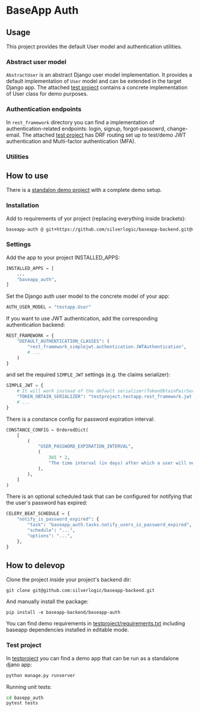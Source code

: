 # BaseApp Auth

## Usage

This project provides the default User model and authentication utilities.

### Abstract user model

`AbstractUser` is an abstract Django user model implementation. It provides a default implementation of `User` model and can be extended in the target Django app. The attached [test project](testproject/) contains a concrete implementation of User class for demo purposes.

### Authentication endpoints

In `rest_framework` directory you can find a implementation of authentication-related endpoints: login, signup, forgot-passowrd, change-email. The attached [test project](testproject/) has DRF routing set up to test/demo JWT authentication and Multi-factor authentication (MFA).

### Utilities

## How to use

There is a [standalon demo project](testproject/) with a complete demo setup.

### Installation

Add to requirements of yor project (replacing everything inside brackets):

```bash
baseapp-auth @ git+https://github.com/silverlogic/baseapp-backend.git@v0.1#subdirectory=baseapp-auth
```

### Settings

Add the app to your project INSTALLED_APPS:

```py
INSTALLED_APPS = [
    ...
    "baseapp_auth",
]
```

Set the Django auth user model to the concrete model of your app:

```py
AUTH_USER_MODEL = "testapp.User"
```

If you want to use JWT authentication, add the corresponding authentication backend:

```py
REST_FRAMEWORK = {
    "DEFAULT_AUTHENTICATION_CLASSES": (
        "rest_framework_simplejwt.authentication.JWTAuthentication",
        # ...
    )
}
```

and set the required `SIMPLE_JWT` settings (e.g. the claims serializer):

```py
SIMPLE_JWT = {
    # It will work instead of the default serializer(TokenObtainPairSerializer).
    "TOKEN_OBTAIN_SERIALIZER": "testproject.testapp.rest_framework.jwt.serializers.MyTokenObtainPairSerializer",
    # ...
}
```

There is a constance config for password expiration interval:

```py
CONSTANCE_CONFIG = OrderedDict(
    [
        (
            "USER_PASSWORD_EXPIRATION_INTERVAL",
            (
                365 * 2,
                "The time interval (in days) after which a user will need to reset their password.",
            ),
        ),
    ]
)
```

There is an optional scheduled task that can be configured for notifying that the user's password has expired:

```py
CELERY_BEAT_SCHEDULE = {
    "notify_is_password_expired": {
        "task": "baseapp_auth.tasks.notify_users_is_password_expired",
        "schedule": "...",
        "options": "...",
    },
}
```

## How to delevop

Clone the project inside your project's backend dir:

```
git clone git@github.com:silverlogic/baseapp-backend.git
```

And manually install the package:

```
pip install -e baseapp-backend/baseapp-auth
```

You can find demo requirements in [testproject/requirements.txt](testproject/requirements.txt) including baseapp dependencies installed in editable mode.

### Test project

In [testproject](testproject/) you can find a demo app that can be run as a standalone djano app:

```bash
python manage.py runserver
```

Running unit tests:

```bash
cd basepp_auth
pytest tests
```
